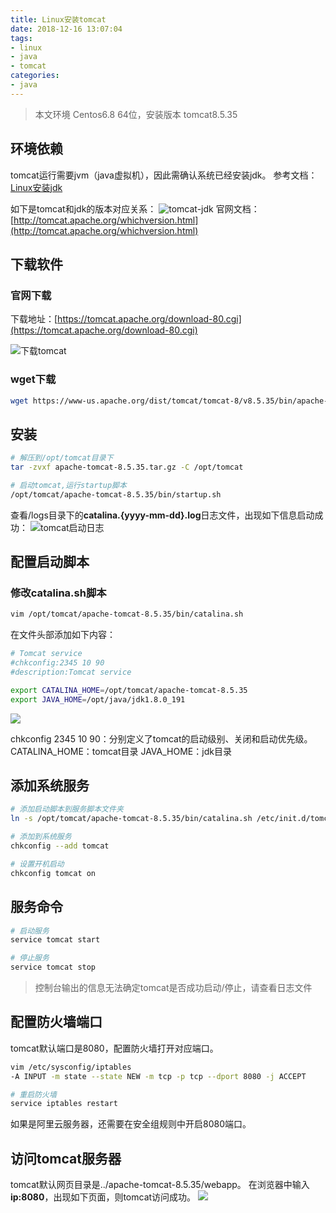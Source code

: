 ```yaml
---
title: Linux安装tomcat
date: 2018-12-16 13:07:04
tags:
- linux
- java
- tomcat
categories:
- java
---
```


> 本文环境 Centos6.8 64位，安装版本 tomcat8.5.35

## 环境依赖
tomcat运行需要jvm（java虚拟机），因此需确认系统已经安装jdk。
参考文档：[Linux安装jdk](http://blog.5460cc.com/2018/12/16/install-jdk-on-centos/)

如下是tomcat和jdk的版本对应关系：
![tomcat-jdk](http://image.5460cc.com/image/blog/install-tomcat-on-centos/002.jpg)
官网文档：[http://tomcat.apache.org/whichversion.html](http://tomcat.apache.org/whichversion.html)

<!-- more -->

## 下载软件
### 官网下载
下载地址：[https://tomcat.apache.org/download-80.cgi](https://tomcat.apache.org/download-80.cgi)

![下载tomcat](http://image.5460cc.com/image/blog/install-tomcat-on-centos/001.jpg '下载tomcat')

### wget下载
``` bash
wget https://www-us.apache.org/dist/tomcat/tomcat-8/v8.5.35/bin/apache-tomcat-8.5.35.tar.gz
```

## 安装
``` bash
# 解压到/opt/tomcat目录下
tar -zvxf apache-tomcat-8.5.35.tar.gz -C /opt/tomcat

# 启动tomcat,运行startup脚本
/opt/tomcat/apache-tomcat-8.5.35/bin/startup.sh
```
查看/logs目录下的**catalina.{yyyy-mm-dd}.log**日志文件，出现如下信息启动成功：
![tomcat启动日志](http://image.5460cc.com/image/blog/install-tomcat-on-centos/003.jpg)


## 配置启动脚本
### 修改catalina.sh脚本

``` bash
vim /opt/tomcat/apache-tomcat-8.5.35/bin/catalina.sh
```

在文件头部添加如下内容：
``` bash
# Tomcat service
#chkconfig:2345 10 90
#description:Tomcat service

export CATALINA_HOME=/opt/tomcat/apache-tomcat-8.5.35
export JAVA_HOME=/opt/java/jdk1.8.0_191
```

![](http://image.5460cc.com/image/blog/install-tomcat-on-centos/004.jpg)

chkconfig 2345 10 90：分别定义了tomcat的启动级别、关闭和启动优先级。
CATALINA_HOME：tomcat目录
JAVA_HOME：jdk目录

## 添加系统服务

``` bash
# 添加启动脚本到服务脚本文件夹
ln -s /opt/tomcat/apache-tomcat-8.5.35/bin/catalina.sh /etc/init.d/tomcat

# 添加到系统服务
chkconfig --add tomcat

# 设置开机启动
chkconfig tomcat on
```

## 服务命令
``` bash
# 启动服务
service tomcat start

# 停止服务
service tomcat stop
```

> 控制台输出的信息无法确定tomcat是否成功启动/停止，请查看日志文件

## 配置防火墙端口
tomcat默认端口是8080，配置防火墙打开对应端口。
``` bash
vim /etc/sysconfig/iptables
-A INPUT -m state --state NEW -m tcp -p tcp --dport 8080 -j ACCEPT

# 重启防火墙
service iptables restart
```

如果是阿里云服务器，还需要在安全组规则中开启8080端口。

## 访问tomcat服务器
tomcat默认网页目录是../apache-tomcat-8.5.35/webapp。
在浏览器中输入**ip:8080**，出现如下页面，则tomcat访问成功。
![](http://image.5460cc.com/image/blog/install-tomcat-on-centos/005.jpg)








